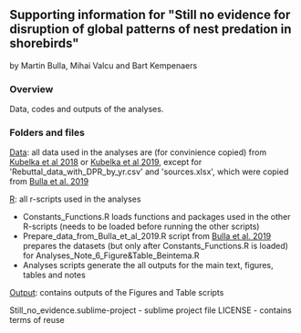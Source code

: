 ## Supporting information for "Still no evidence for disruption of global patterns of nest predation in shorebirds"

by Martin Bulla, Mihai Valcu and Bart Kempenaers

### **Overview**

Data, codes and outputs of the analyses.  

### **Folders and files**

[Data](Data/): all data used in the analyses are (for convinience copied) from [Kubelka et al 2018](https://doi.org/10.5061/dryad.45g90h4) or [Kubelka et al 2019](https://osf.io/46bt3/), except for 'Rebuttal_data_with_DPR_by_yr.csv' and 'sources.xlsx', which were copied from [Bulla et al. 2019](https://osf.io/x8fs6/)

[R](R/): all r-scripts used in the analyses
- Constants_Functions.R loads functions and packages used in the other R-scripts (needs to be loaded before running the other scripts)
- Prepare_data_from_Bulla_et_al_2019.R script from [Bulla et al. 2019](https://osf.io/x8fs6/) prepares the datasets (but only after Constants_Functions.R is loaded) for Analyses_Note_6_Figure&Table_Beintema.R
- Analyses scripts generate the all outputs for the main text, figures, tables and notes

[Output](Output/): contains outputs of the Figures and Table scripts

Still_no_evidence.sublime-project - sublime project file
LICENSE - contains terms of reuse
